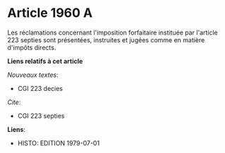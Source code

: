 # Article 1960 A

Les réclamations concernant l'imposition forfaitaire instituée par l'article 223 septies sont présentées, instruites et
jugées comme en matière d'impôts directs.

**Liens relatifs à cet article**

_Nouveaux textes_:

  - CGI 223 decies

_Cite_:

  - CGI 223 septies

**Liens**:

  - HISTO: EDITION 1979-07-01
